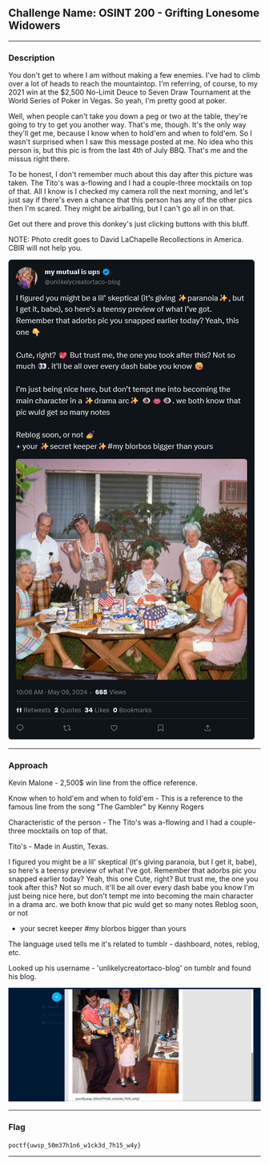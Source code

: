 ## **Challenge Name: OSINT 200 - Grifting Lonesome Widowers**
---

### **Description**

You don't get to where I am without making a few enemies. I've had to climb over a lot of heads to reach the mountaintop. I'm referring, of course, to my 2021 win at the $2,500 No-Limit Deuce to Seven Draw Tournament at the World Series of Poker in Vegas. So yeah, I'm pretty good at poker.

Well, when people can't take you down a peg or two at the table, they're going to try to get you another way. That's me, though. It's the only way they'll get me, because I know when to hold'em and when to fold'em. So I wasn't surprised when I saw this message posted at me. No idea who this person is, but this pic is from the last 4th of July BBQ. That's me and the missus right there.

To be honest, I don't remember much about this day after this picture was taken. The Tito's was a-flowing and I had a couple-three mocktails on top of that. All I know is I checked my camera roll the next morning, and let's just say if there's even a chance that this person has any of the other pics then I'm scared. They might be airballing, but I can't go all in on that.

Get out there and prove this donkey's just clicking buttons with this bluff.

NOTE: Photo credit goes to David LaChapelle Recollections in America. CBIR will not help you.

![OSINT200-3.png](Resources/OSINT200-3.png)

---

### **Approach**

Kevin Malone - 2,500$ win line from the office reference.

Know when to hold'em and when to fold'em - This is a reference to the famous line from the song "The Gambler" by Kenny Rogers

Characteristic of the person - The Tito's was a-flowing and I had a couple-three mocktails on top of that. 

Tito's - Made in Austin, Texas.

I figured you might be a lil' skeptical (it's giving paranoia, but I get it, babe), so here's a teensy preview of what I've got. Remember that adorbs pic you snapped earlier today? Yeah, this one
Cute, right? But trust me, the one you took after this? Not so much. it'll be all over every dash babe you know
I'm just being nice here, but don't tempt me into becoming the main character in a drama arc. we both know that pic wuld get so many notes
Reblog soon, or not
+ your secret keeper #my blorbos bigger than yours

The language used tells me it's related to tumblr - dashboard, notes, reblog, etc.

Looked up his username - 'unlikelycreatortaco-blog' on tumblr and found his blog.

![Tumblr](Resources/image.png)

---

### **Flag**

`poctf{uwsp_50m37h1n6_w1ck3d_7h15_w4y}`

---